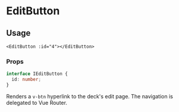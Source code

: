 # EditButton

## Usage

```vue
<EditButton :id="4"></EditButton>
```

### Props

```typescript
interface IEditButton {
  id: number;
}
```

Renders a `v-btn` hyperlink to the deck's edit page. The navigation is delegated to Vue Router.
